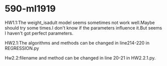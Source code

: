 # 590-ml1919
HW1.1:The weight_isadult model seems sometimes not work well.Maybe should try some times.I don't know if the parameters influence it.But seems I haven't got perfect parameters.

HW2.1:The algorithms and methods can be changed in line214-220 in REGRESSION.py

Hw2.2:filename and method can be changed in line 20-21 in HW2.2.1.py.
